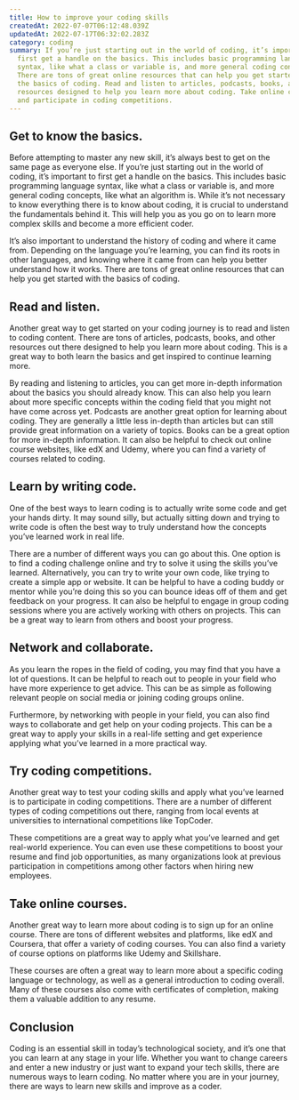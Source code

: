 ```yaml
---
title: How to improve your coding skills
createdAt: 2022-07-07T06:12:48.039Z
updatedAt: 2022-07-17T06:32:02.283Z
category: coding
summary: If you’re just starting out in the world of coding, it’s important to
  first get a handle on the basics. This includes basic programming language
  syntax, like what a class or variable is, and more general coding concepts.
  There are tons of great online resources that can help you get started with
  the basics of coding. Read and listen to articles, podcasts, books, and other
  resources designed to help you learn more about coding. Take online courses
  and participate in coding competitions.
---
```


## Get to know the basics.

Before attempting to master any new skill, it’s always best to get on the same page as everyone else. If you’re just starting out in the world of coding, it’s important to first get a handle on the basics. This includes basic programming language syntax, like what a class or variable is, and more general coding concepts, like what an algorithm is. While it’s not necessary to know everything there is to know about coding, it is crucial to understand the fundamentals behind it. This will help you as you go on to learn more complex skills and become a more efficient coder.

It’s also important to understand the history of coding and where it came from. Depending on the language you’re learning, you can find its roots in other languages, and knowing where it came from can help you better understand how it works. There are tons of great online resources that can help you get started with the basics of coding.

## Read and listen.

Another great way to get started on your coding journey is to read and listen to coding content. There are tons of articles, podcasts, books, and other resources out there designed to help you learn more about coding. This is a great way to both learn the basics and get inspired to continue learning more.

By reading and listening to articles, you can get more in-depth information about the basics you should already know. This can also help you learn about more specific concepts within the coding field that you might not have come across yet. Podcasts are another great option for learning about coding. They are generally a little less in-depth than articles but can still provide great information on a variety of topics. Books can be a great option for more in-depth information. It can also be helpful to check out online course websites, like edX and Udemy, where you can find a variety of courses related to coding.

## Learn by writing code.

One of the best ways to learn coding is to actually write some code and get your hands dirty. It may sound silly, but actually sitting down and trying to write code is often the best way to truly understand how the concepts you’ve learned work in real life.

There are a number of different ways you can go about this. One option is to find a coding challenge online and try to solve it using the skills you’ve learned. Alternatively, you can try to write your own code, like trying to create a simple app or website. It can be helpful to have a coding buddy or mentor while you’re doing this so you can bounce ideas off of them and get feedback on your progress. It can also be helpful to engage in group coding sessions where you are actively working with others on projects. This can be a great way to learn from others and boost your progress.

## Network and collaborate.

As you learn the ropes in the field of coding, you may find that you have a lot of questions. It can be helpful to reach out to people in your field who have more experience to get advice. This can be as simple as following relevant people on social media or joining coding groups online.

Furthermore, by networking with people in your field, you can also find ways to collaborate and get help on your coding projects. This can be a great way to apply your skills in a real-life setting and get experience applying what you’ve learned in a more practical way.

## Try coding competitions.

Another great way to test your coding skills and apply what you’ve learned is to participate in coding competitions. There are a number of different types of coding competitions out there, ranging from local events at universities to international competitions like TopCoder.

These competitions are a great way to apply what you’ve learned and get real-world experience. You can even use these competitions to boost your resume and find job opportunities, as many organizations look at previous participation in competitions among other factors when hiring new employees.

## Take online courses.

Another great way to learn more about coding is to sign up for an online course. There are tons of different websites and platforms, like edX and Coursera, that offer a variety of coding courses. You can also find a variety of course options on platforms like Udemy and Skillshare.

These courses are often a great way to learn more about a specific coding language or technology, as well as a general introduction to coding overall. Many of these courses also come with certificates of completion, making them a valuable addition to any resume.

## Conclusion

Coding is an essential skill in today’s technological society, and it’s one that you can learn at any stage in your life. Whether you want to change careers and enter a new industry or just want to expand your tech skills, there are numerous ways to learn coding. No matter where you are in your journey, there are ways to learn new skills and improve as a coder.
